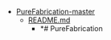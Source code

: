 - <a href = "E:\Node_projects\Node_Way\ArchivTSH_2\ArhivTimur_2\PureFabrication-master\cat.PureFabrication-master\dir.PureFabrication-master.md">PureFabrication-master</a>
    - <a href = "E:\Node_projects\Node_Way\ArchivTSH_2\ArhivTimur_2\PureFabrication-master\README.md">README.md</a>
        - *# PureFabrication
